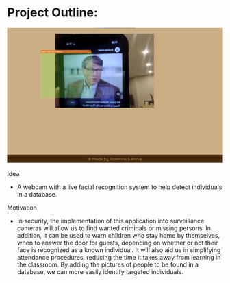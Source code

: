 # Project Outline:

<img src="ispy.png" width="800"> 

Idea
- A webcam with a live facial recognition system to help detect individuals in a database.

Motivation
- In security, the implementation of this application into surveillance cameras will allow us to find wanted criminals or missing persons. In addition, it can be used to warn children who stay home by themselves, when to answer the door for guests, depending on whether or not their face is recognized as a known individual. It will also aid us in simplifying attendance procedures, reducing the time it takes away from learning in the classroom. By adding the pictures of people to be found in a database, we can more easily identify targeted individuals.

